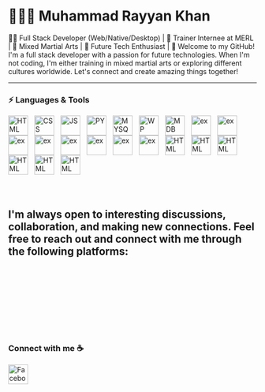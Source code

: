 # 🧑🏻‍💻 Muhammad Rayyan Khan
👨‍💻 Full Stack Developer (Web/Native/Desktop) | 💼 Trainer Internee at MERL | 🥊 Mixed Martial Arts | 🚀 Future Tech Enthusiast |
👋 Welcome to my GitHub! I'm a full stack developer with a passion for future technologies. When I'm not coding, I'm either training in mixed martial arts or exploring different cultures worldwide.
Let's connect and create amazing things together!

---

### ⚡ Languages & Tools

<img align="left" alt="HTML" width="40px" style="padding-right:10;"   src="https://cdn.jsdelivr.net/gh/devicons/devicon/icons/html5/html5-original.svg" />
<img align="left" alt="CSS" width="40px" style="padding-right:10;" 
src="https://cdn.jsdelivr.net/gh/devicons/devicon/icons/css3/css3-original.svg" />
<img align="left" alt="JS" width="40px" style="padding-right:10;" 
<img src="https://cdn.jsdelivr.net/gh/devicons/devicon/icons/javascript/javascript-original.svg" />
<img align="left" alt="PY" width="40px" style="padding-right:10;" 
<img src="https://cdn.jsdelivr.net/gh/devicons/devicon/icons/python/python-original.svg" />
<img align="left" alt="MYSQL" width="40px" style="padding-right:10;" 
<img src="https://cdn.jsdelivr.net/gh/devicons/devicon/icons/mysql/mysql-original-wordmark.svg" />
<img align="left" alt="WP" width="40px" style="padding-right:10;"
<img src="https://cdn.jsdelivr.net/gh/devicons/devicon/icons/wordpress/wordpress-plain.svg" />
<img align="left" alt="MDB" width="40px" style="padding-right:10;"
<img src="https://cdn.jsdelivr.net/gh/devicons/devicon/icons/mongodb/mongodb-original-wordmark.svg" />
<img align="left" alt="ex" width="40px" style="padding-right:10;"
<img src="https://cdn.jsdelivr.net/gh/devicons/devicon/icons/express/express-original-wordmark.svg" />
<img align="left" alt="ex" width="40px" style="padding-right:10;"
<img src="https://cdn.jsdelivr.net/gh/devicons/devicon/icons/bootstrap/bootstrap-original.svg" />
<img align="left" alt="ex" width="40px" style="padding-right:10;"  
<img src="https://cdn.jsdelivr.net/gh/devicons/devicon/icons/bulma/bulma-plain.svg" />
<img align="left" alt="ex" width="40px" style="padding-right:10;"
<img src="https://cdn.jsdelivr.net/gh/devicons/devicon/icons/nodejs/nodejs-original.svg" />
<img align="left" alt="ex" width="40px" style="padding-right:10;"
<img src="https://cdn.jsdelivr.net/gh/devicons/devicon/icons/npm/npm-original-wordmark.svg" />
<img align="left" alt="ex" width="40px" style="padding-right:10;"
<img src="https://cdn.jsdelivr.net/gh/devicons/devicon/icons/materialui/materialui-original.svg" />
<img align="left" alt="ex" width="40px" style="padding-right:10;"
<img src="https://cdn.jsdelivr.net/gh/devicons/devicon/icons/figma/figma-original.svg" />
<img align="left" alt="ex" width="40px" style="padding-right:10;"
<img src="https://cdn.jsdelivr.net/gh/devicons/devicon/icons/sqlite/sqlite-original.svg" />
<img align="left" alt="HTML" width="40px" style="padding-right:10;" 
<img src="https://cdn.jsdelivr.net/gh/devicons/devicon/icons/python/python-original.svg" />   
<img align="left" alt="HTML" width="40px" style="padding-right:10;" 
<img src="https://cdn.jsdelivr.net/gh/devicons/devicon/icons/scala/scala-original.svg" />   
<img align="left" alt="HTML" width="40px" style="padding-right:10;" 
<img src="https://cdn.jsdelivr.net/gh/devicons/devicon/icons/blender/blender-original.svg" />
<img align="left" alt="HTML" width="40px" style="padding-right:10;" 
<img src="https://cdn.jsdelivr.net/gh/devicons/devicon/icons/unrealengine/unrealengine-original-wordmark.svg" />
<img align="left" alt="HTML" width="40px" style="padding-right:10;"
<img src="https://cdn.jsdelivr.net/gh/devicons/devicon/icons/unity/unity-original-wordmark.svg" />
<img align="left" alt="HTML" width="40px" style="padding-right:10;"
<img src="https://cdn.jsdelivr.net/gh/devicons/devicon/icons/premierepro/premierepro-plain.svg" />

<br><br><br><br><br><br><br>I'm always open to interesting discussions, collaboration, and making new connections. 
Feel free to reach out and connect with me through the following platforms: </br></br></br></br></br></br></br>
---

### Connect with me ☕

<a href="https://www.facebook.com/profile.php?id=100004785878994">
  <img align="left" alt="Facebook" width="40px" style="padding-right:10;" src="https://cdn.jsdelivr.net/gh/devicons/devicon/icons/facebook/facebook-original.svg" />
</a>
          

          

          
          
          

          
          
          

            
          
          
